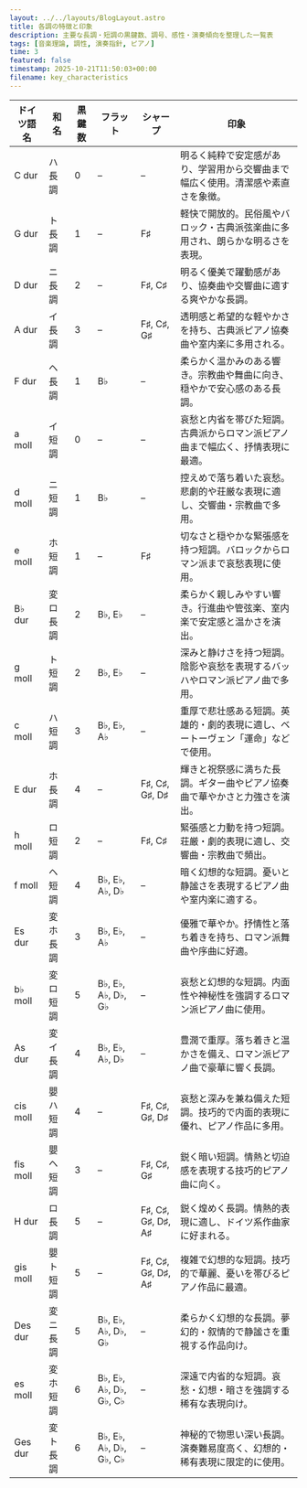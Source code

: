 ```yaml
---
layout: ../../layouts/BlogLayout.astro
title: 各調の特徴と印象
description: 主要な長調・短調の黒鍵数、調号、感性・演奏傾向を整理した一覧表
tags: [音楽理論, 調性, 演奏指針, ピアノ]
time: 3
featured: false
timestamp: 2025-10-21T11:50:03+00:00
filename: key_characteristics
---
```


| ドイツ語名    | 和名   | 黒鍵数 | フラット                   | シャープ               | 印象                           |
| -------- | ---- | --- | ---------------------- | ------------------ | ---------------------------------------- |
| C dur    | ハ長調  | 0   | –                      | –                  | 明るく純粋で安定感があり、学習用から交響曲まで幅広く使用。清潔感や素直さを象徴。 |
| G dur    | ト長調  | 1   | –                      | F♯                 | 軽快で開放的。民俗風やバロック・古典派弦楽曲に多用され、朗らかな明るさを表現。  |
| D dur    | ニ長調  | 2   | –                      | F♯, C♯             | 明るく優美で躍動感があり、協奏曲や交響曲に適する爽やかな長調。          |
| A dur    | イ長調  | 3   | –                      | F♯, C♯, G♯         | 透明感と希望的な軽やかさを持ち、古典派ピアノ協奏曲や室内楽に多用される。     |
| F dur    | ヘ長調  | 1   | B♭                     | –                  | 柔らかく温かみのある響き。宗教曲や舞曲に向き、穏やかで安心感のある長調。     |
| a moll   | イ短調  | 0   | –                      | –                  | 哀愁と内省を帯びた短調。古典派からロマン派ピアノ曲まで幅広く、抒情表現に最適。  |
| d moll   | ニ短調  | 1   | B♭                     | –                  | 控えめで落ち着いた哀愁。悲劇的や荘厳な表現に適し、交響曲・宗教曲で多用。     |
| e moll   | ホ短調  | 1   | –                      | F♯                 | 切なさと穏やかな緊張感を持つ短調。バロックからロマン派まで哀愁表現に使用。    |
| B♭ dur   | 変ロ長調 | 2   | B♭, E♭                 | –                  | 柔らかく親しみやすい響き。行進曲や管弦楽、室内楽で安定感と温かさを演出。     |
| g moll   | ト短調  | 2   | B♭, E♭                 | –                  | 深みと静けさを持つ短調。陰影や哀愁を表現するバッハやロマン派ピアノ曲で多用。   |
| c moll   | ハ短調  | 3   | B♭, E♭, A♭             | –                  | 重厚で悲壮感ある短調。英雄的・劇的表現に適し、ベートーヴェン「運命」などで使用。 |
| E dur    | ホ長調  | 4   | –                      | F♯, C♯, G♯, D♯     | 輝きと祝祭感に満ちた長調。ギター曲やピアノ協奏曲で華やかさと力強さを演出。    |
| h moll   | ロ短調  | 2   | –                      | F♯, C♯             | 緊張感と力動を持つ短調。荘厳・劇的表現に適し、交響曲・宗教曲で頻出。       |
| f moll   | ヘ短調  | 4   | B♭, E♭, A♭, D♭         | –                  | 暗く幻想的な短調。憂いと静謐さを表現するピアノ曲や室内楽に適する。        |
| Es dur   | 変ホ長調 | 3   | B♭, E♭, A♭             | –                  | 優雅で華やか。抒情性と落ち着きを持ち、ロマン派舞曲や序曲に好適。         |
| b♭ moll  | 変ロ短調 | 5   | B♭, E♭, A♭, D♭, G♭     | –                  | 哀愁と幻想的な短調。内面性や神秘性を強調するロマン派ピアノ曲に使用。       |
| As dur   | 変イ長調 | 4   | B♭, E♭, A♭, D♭         | –                  | 豊潤で重厚。落ち着きと温かさを備え、ロマン派ピアノ曲で豪華に響く長調。      |
| cis moll | 嬰ハ短調 | 4   | –                      | F♯, C♯, G♯, D♯     | 哀愁と深みを兼ね備えた短調。技巧的で内面的表現に優れ、ピアノ作品に多用。     |
| fis moll | 嬰ヘ短調 | 3   | –                      | F♯, C♯, G♯         | 鋭く暗い短調。情熱と切迫感を表現する技巧的ピアノ曲に向く。            |
| H dur    | ロ長調  | 5   | –                      | F♯, C♯, G♯, D♯, A♯ | 鋭く煌めく長調。情熱的表現に適し、ドイツ系作曲家に好まれる。           |
| gis moll | 嬰ト短調 | 5   | –                      | F♯, C♯, G♯, D♯, A♯ | 複雑で幻想的な短調。技巧的で華麗、憂いを帯びるピアノ作品に最適。         |
| Des dur  | 変ニ長調 | 5   | B♭, E♭, A♭, D♭, G♭     | –                  | 柔らかく幻想的な長調。夢幻的・叙情的で静謐さを重視する作品向け。         |
| es moll  | 変ホ短調 | 6   | B♭, E♭, A♭, D♭, G♭, C♭ | –                  | 深遠で内省的な短調。哀愁・幻想・暗さを強調する稀有な表現向け。          |
| Ges dur  | 変ト長調 | 6   | B♭, E♭, A♭, D♭, G♭, C♭ | –                  | 神秘的で物思い深い長調。演奏難易度高く、幻想的・稀有表現に限定的に使用。     |

